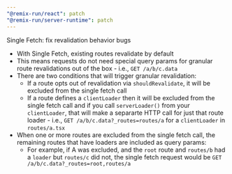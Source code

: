```yaml
---
"@remix-run/react": patch
"@remix-run/server-runtime": patch
---
```


Single Fetch: fix revalidation behavior bugs

- With Single Fetch, existing routes revalidate by default
- This means requests do not need special query params for granular route revalidations out of the box - i.e., `GET /a/b/c.data`
- There are two conditions that will trigger granular revalidation:
  - If a route opts out of revalidation via `shouldRevalidate`, it will be excluded from the single fetch call
  - If a route defines a `clientLoader` then it will be excluded from the single fetch call and if you call `serverLoader()` from your `clientLoader`, that will make a separarte HTTP call for just that route loader - i.e., `GET /a/b/c.data?_routes=routes/a` for a `clientLoader` in `routes/a.tsx`
- When one or more routes are excluded from the single fetch call, the remaining routes that have loaders are included as query params:
  - For example, if A was excluded, and the `root` route and `routes/b` had a `loader` but `routes/c` did not, the single fetch request would be `GET /a/b/c.data?_routes=root,routes/a`
